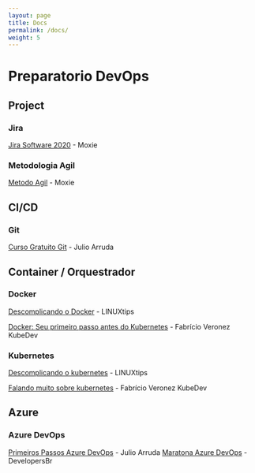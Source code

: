 ```yaml
---
layout: page
title: Docs
permalink: /docs/
weight: 5
---
```



# Preparatorio DevOps


## Project


### Jira
[Jira Software 2020](https://www.youtube.com/watch?v=k_zcOLQOII8&list=PLdbeMxdOH2IahgTXqTsnbqNqB0Jv4ygSe) - Moxie

### Metodologia Agil
[Metodo Agil](https://www.youtube.com/watch?v=InbOnXMAA7k&list=PLdbeMxdOH2IYmhapnvmjFj9Nqtok5obK8) - Moxie

## CI/CD


### Git
[Curso Gratuito Git](https://www.youtube.com/playlist?list=PLMFPOLE2cW1xxM90upqYdK3_8X7z2MgTh) - Julio Arruda 
[]()

## Container / Orquestrador

### Docker
[Descomplicando o Docker](https://www.youtube.com/watch?v=0cDj7citEjE&list=PLf-O3X2-mxDk1MnJsejJwqcrDC5kDtXEb) - LINUXtips

[Docker: Seu primeiro passo antes do Kubernetes](https://www.youtube.com/watch?v=moWPBWEo5RI&list=PLZfrXScDmaiPb8hegiJTqKI8aDUJpo-IJ) - Fabrício Veronez KubeDev
[]()

### Kubernetes
[Descomplicando o kubernetes](https://www.youtube.com/watch?v=pV0nkr61XP8&list=PLf-O3X2-mxDmXQU-mJVgeaSL7Rtejvv0S) - LINUXtips

[Falando muito sobre kubernetes](https://www.youtube.com/watch?v=LqzY9eun6Fk&list=PLZfrXScDmaiMdzrIqxsQsSv2VDqidc-RL) - Fabrício Veronez KubeDev
[]()

## Azure


### Azure DevOps

[Primeiros Passos Azure DevOps](https://www.youtube.com/watch?v=4BYlkYtHNus&list=PLMFPOLE2cW1yMNDWHnTxYk8w7EgwLjm97) - Julio Arruda
[Maratona Azure DevOps](https://www.youtube.com/watch?v=ECiDluCSut0&list=PLkzPm5uaOj999IgfpBN6gmgfd0zqfezfw) - DevelopersBr


